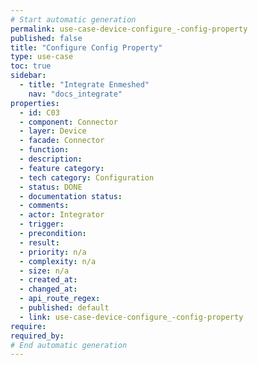 ```yaml
---
# Start automatic generation
permalink: use-case-device-configure_-config-property
published: false
title: "Configure Config Property"
type: use-case
toc: true
sidebar:
  - title: "Integrate Enmeshed"
    nav: "docs_integrate"
properties:
  - id: C03
  - component: Connector
  - layer: Device
  - facade: Connector
  - function:
  - description:
  - feature category:
  - tech category: Configuration
  - status: DONE
  - documentation status:
  - comments:
  - actor: Integrator
  - trigger:
  - precondition:
  - result:
  - priority: n/a
  - complexity: n/a
  - size: n/a
  - created_at:
  - changed_at:
  - api_route_regex:
  - published: default
  - link: use-case-device-configure_-config-property
require:
required_by:
# End automatic generation
---
```

